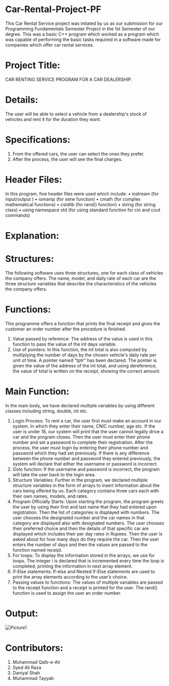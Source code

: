 # Car-Rental-Project-PF
This Car Rental Service project was intiated by us as our submission for our Programming Fundamentals Semester Project in the 1st Semester of our degree. This was a basic C++ program which worked as a program which was capable of performing the basic tasks required in a software made for companies which offer car rental services.

# Project Title:
 CAR RENTING SERVICE PROGRAM FOR A CAR DEALERSHIP.
 
# Details:
The user will be able to select a vehicle from a dealership's stock of vehicles and rent it for the duration they want.

# Specifications:
1) From the offered cars, the user can select the ones they prefer.
2) After the process, the user will see the final charges.

# Header Files:
In this program, five header files were used which include:
•	iostream (for input/output )
•	iomanip (for setw function)
•	cmath (for complex mathematical functions)
•	cstdlib (for rand() function)
•	string (for string class)
•	using namespace std (for using standard function for cin and cout commands)

# Explanation:
# Structures:
The following software uses three structures, one for each class of vehicles the company offers. The name, model, and daily rate of each car are the three structure variables that describe the characteristics of the vehicles the company offers.
# Functions:
This programme offers a function that prints the final receipt and gives the customer an order number after the procedure is finished.
1) Value passed by reference:
The address of the value is used in this function to pass the value of the int days variable.
2) Use of pointers: 
In this function, the int total is also computed by multiplying the number of days by the chosen vehicle's daily rate per unit of time. A pointer named "tptr" has been declared. The pointer is given the value of the address of the int total, and using dereference, the value of total is written on the receipt, showing the correct amount.
# Main Function:
In the main body, we have declared multiple variables by using different classes including string, double, int etc. 
1) Login Process:
                        To rent a car, the user first must make an account in our system. In which they enter their name, CNIC number, age etc. If the user is under 18, our system will print that the user cannot legally drive a car and the program closes. Then the user must enter their phone number and set a password to complete their registration. After the process, the user must login by entering their phone number and password which they had set previously. If there is any difference between the phone number and password they entered previously, the system will declare that either the username or password is incorrect.
2) Goto function:
                        If the username and password is incorrect, the program will take the user back to the login area.
3) Structure Variables:
                                  Further in the program, we declared multiple structure variables in the form of arrays to insert information about the cars being offered by us. Each category contains three cars each with their own names, models, and rates.
4) Program Officially Starts:
                                            Upon starting the program, the program greets the user by using their first and last name that they had entered upon registration. Then the list of categories is displayed with numbers. The user chooses the designated number and the car names in that category are displayed also with designated numbers. The user chooses their preferred choice and then the details of that specific car are displayed which includes their per day rates in Rupees. Then the user is asked about for how many days do they require the car. Then the user enters the number of days and then the values are passed to the function named receipt.
5) For loops:
                 To display the information stored in the arrays, we use for loops. The integer i
is declared that is incremented every time the loop is completed, printing the information in next array element. 
6) If-Else statements: 
                               If-else and Nested If-Else statements are used to print the array elements according to the user’s choice. 
7) Passing values to functions: 
                                              The values of multiple variables are passed to the receipt function and a receipt is printed for the user. The rand() function is used to assign the user an order number. 

# Output:
![Picture1](https://user-images.githubusercontent.com/91963525/193406498-e89d228b-ca6d-4623-9072-478b8b3c0a26.png)


# Contributors:
1) Muhammad Qalb-e-Ali
2) Syed Ali Raza
3) Daniyal Shah
4) Muhammad Tayyab
